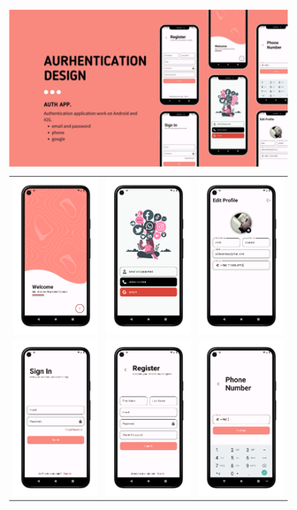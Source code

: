 ![](images/screanshots/cover.jpg)

<table>
  <tr>
    <td><img src="images/screanshots/Screenshot_1701626053-portrait.png"></td>
    <td><img src="images/screanshots/Screenshot_1701626064-portrait.png"></td>
    <td><img src="images/screanshots/Screenshot_1701626005-portrait.png"></td>
  </tr>
  <tr>
    <td><img src="images/screanshots/Screenshot_1701626075-portrait.png"></td>
    <td><img src="images/screanshots/Screenshot_1701626090-portrait.png"></td>
    <td><img src="images/screanshots/Screenshot_1701626105-portrait.png"></td>
  </tr>
</table>
